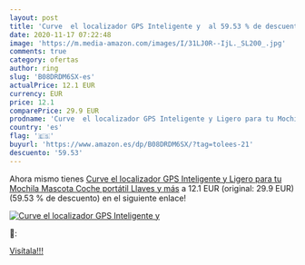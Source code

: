 ```yaml
---
layout: post
title: 'Curve  el localizador GPS Inteligente y  al 59.53 % de descuento'
date: 2020-11-17 07:22:48
image: 'https://m.media-amazon.com/images/I/31LJ0R--IjL._SL200_.jpg'
comments: true
category: ofertas
author: ring
slug: 'B08DRDM6SX-es'
actualPrice: 12.1 EUR
currency: EUR
price: 12.1
comparePrice: 29.9 EUR
prodname: 'Curve  el localizador GPS Inteligente y Ligero para tu Mochila  Mascota  Coche  portátil  Llaves y más'
country: 'es'
flag: '🇪🇸'
buyurl: 'https://www.amazon.es/dp/B08DRDM6SX/?tag=tolees-21'
descuento: '59.53'
---
```


Ahora mismo tienes [Curve  el localizador GPS Inteligente y Ligero para tu Mochila  Mascota  Coche  portátil  Llaves y más](https://www.amazon.es/dp/B08DRDM6SX/?tag=tolees-21) a 12.1 EUR (original: 29.9 EUR) (59.53 %  de descuento) en el siguiente enlace!

[![Curve  el localizador GPS Inteligente y ](https://m.media-amazon.com/images/I/31LJ0R--IjL._SL200_.jpg)](https://www.amazon.es/dp/B08DRDM6SX/?tag=tolees-21)

🔎:


[Visítala!!!](https://www.amazon.es/dp/B08DRDM6SX/?tag=tolees-21)
